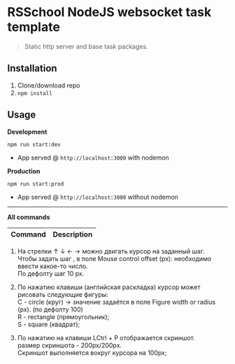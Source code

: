 # RSSchool NodeJS websocket task template
> Static http server and base task packages.

## Installation
1. Clone/download repo
2. `npm install`

## Usage
**Development**

`npm run start:dev`

* App served @ `http://localhost:3000` with nodemon

**Production**

`npm run start:prod`

* App served @ `http://localhost:3000` without nodemon

---

**All commands**

Command | Description
--- | ---
1) На стрелки ↑ ↓ ← → можно двигать курсор на заданный шаг.   
Чтобы задать шаг , в поле Mouse control offset (px): необходимо ввести какое-то число.   
По дефолту шаг 10 px.  

2) По нажатию клавиши (английская раскладка) курсор может рисовать следующие фигуры:  
C - circle (круг) -> значение задаётся в поле Figure width or radius (px). (по дефолту 100)  
R - rectangle (прямоугольник);  
S - square (квадрат);

3) По нажатию на клавиши LCtrl + P отображается скриншот.  
размер скриншота - 200px/200pх.  
Скриншот выполняется вокруг курсора на 100px;  
